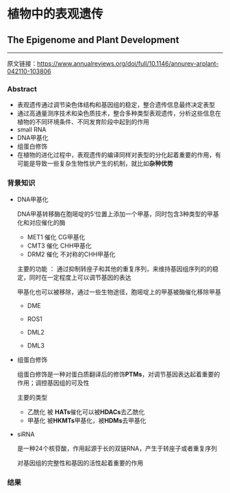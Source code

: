 # 植物中的表观遗传

## The Epigenome and Plant Development 

***

原文链接：https://www.annualreviews.org/doi/full/10.1146/annurev-arplant-042110-103806 

### Abstract

+ 表观遗传通过调节染色体结构和基因组的稳定，整合遗传信息最终决定表型
+ 通过高通量测序技术和染色质技术，整合多种类型表观遗传，分析这些信息在植物的不同环境条件、不同发育阶段中起到的作用
+ small RNA
+ DNA甲基化
+ 组蛋白修饰
+ 在植物的进化过程中，表观遗传的编译同样对表型的分化起着重要的作用，有可能是导致一些复杂生物性状产生的机制，就比如**杂种优势**

### 背景知识

+ DNA甲基化

  DNA甲基转移酶在胞嘧啶的5‘位置上添加一个甲基，同时包含3种类型的甲基化和对应催化的酶

  + MET1  催化 CG甲基化
  + CMT3 催化 CHH甲基化
  + DRM2 催化 不对称的CHH甲基化

  主要的功能 ： 通过抑制转座子和其他的重复序列，来维持基因组序列的的稳定，同时在一定程度上可以调节基因的表达

  甲基化也可以被移除，通过一些生物途径，胞嘧啶上的甲基被酶催化移除甲基

  + DME

  + ROS1

  + DML2

  + DML3

    

+ 组蛋白修饰

  组蛋白修饰是一种对蛋白质翻译后的修饰**PTMs**，对调节基因表达起着重要的作用；调控基因组的可及性

  主要的类型

  - 乙酰化 被 **HATs**催化可以被**HDACs**去乙酰化
  - 甲基化 被**HKMTs**甲基化，被**HDMs**去甲基化

+ siRNA 

  是一种24个核苷酸，作用起源于长的双链RNA，产生于转座子或者重复序列

  对基因组的完整性和基因的活性起着重要的作用

### 结果





  

  

  

  



